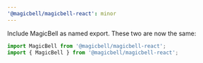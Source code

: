 ```yaml
---
'@magicbell/magicbell-react': minor
---
```


Include MagicBell as named export. These two are now the same:

```jsx
import MagicBell from '@magicbell/magicbell-react';
import { MagicBell } from '@magicbell/magicbell-react';
```
